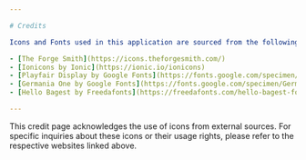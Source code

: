 ```yaml
---

# Credits

Icons and Fonts used in this application are sourced from the following platforms:

- [The Forge Smith](https://icons.theforgesmith.com/)
- [Ionicons by Ionic](https://ionic.io/ionicons)
- [Playfair Display by Google Fonts](https://fonts.google.com/specimen/Playfair+Display)
- [Germania One by Google Fonts](https://fonts.google.com/specimen/Germania+One)
- [Hello Bagest by Freedafonts](https://freedafonts.com/hello-bagest-font/)

---
```


This credit page acknowledges the use of icons from external sources. For
specific inquiries about these icons or their usage rights, please refer to the
respective websites linked above.
